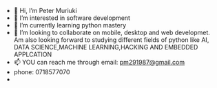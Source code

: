 - 👋 Hi, I’m Peter Muriuki
- 👀 I’m interested in software development
- 🌱 I’m currently learning python mastery
- 💞️ I’m looking to collaborate on mobile, desktop and  web developmet. Am also looking forward to studying different fields of python like AI, DATA SCIENCE,MACHINE           LEARNING,HACKING AND EMBEDDED APPLCATION
- 📫 YOU can reach me through email: pm291987@gmail.com
-  phone: 0718577070
- 

<!---
softy-254/softy-254 is a ✨ special ✨ repository because its `README.md` (this file) appears on your GitHub profile.
You can click the Preview link to take a look at your changes.
--->
